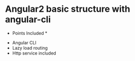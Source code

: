 ﻿# Angular2 basic structure with angular-cli

* Points Included *
- Angular CLI
- Lazy load routing
- Http service included
